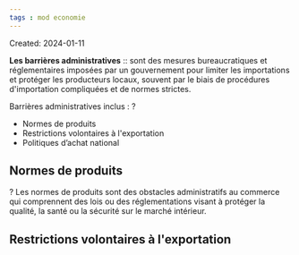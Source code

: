 ```yaml
---
tags : mod economie
---
```

Created: 2024-01-11

  
**Les barrières administratives** :: sont des mesures bureaucratiques et réglementaires imposées par un gouvernement pour limiter les importations et protéger les producteurs locaux, souvent par le biais de procédures d'importation compliquées et de normes strictes.

Barrières administratives inclus :
?
- Normes de produits
- Restrictions volontaires à l'exportation
- Politiques d’achat national

## Normes de produits
?
Les normes de produits sont des obstacles administratifs au commerce qui comprennent des lois ou des réglementations visant à protéger la qualité, la santé ou la sécurité sur le marché intérieur.

## Restrictions volontaires à l'exportation
